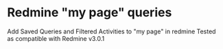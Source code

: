 Redmine "my page" queries
=======================

Add Saved Queries and Filtered Activities to "my page" in redmine
Tested as compatible with Redmine v3.0.1
